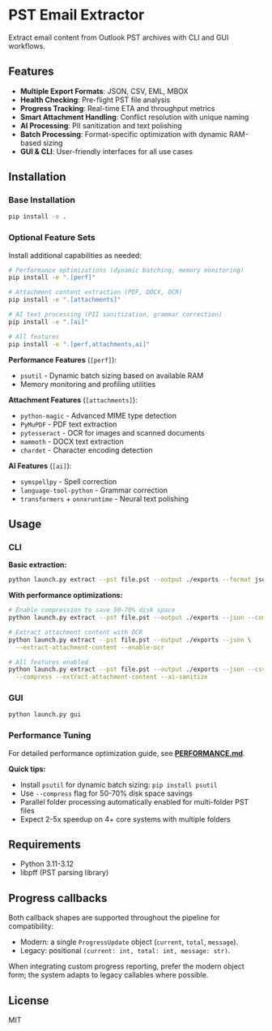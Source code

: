 # PST Email Extractor

Extract email content from Outlook PST archives with CLI and GUI workflows.

## Features

- **Multiple Export Formats**: JSON, CSV, EML, MBOX
- **Health Checking**: Pre-flight PST file analysis
- **Progress Tracking**: Real-time ETA and throughput metrics
- **Smart Attachment Handling**: Conflict resolution with unique naming
- **AI Processing**: PII sanitization and text polishing
- **Batch Processing**: Format-specific optimization with dynamic RAM-based sizing
- **GUI & CLI**: User-friendly interfaces for all use cases

## Installation

### Base Installation
```bash
pip install -e .
```

### Optional Feature Sets

Install additional capabilities as needed:

```bash
# Performance optimizations (dynamic batching, memory monitoring)
pip install -e ".[perf]"

# Attachment content extraction (PDF, DOCX, OCR)
pip install -e ".[attachments]"

# AI text processing (PII sanitization, grammar correction)
pip install -e ".[ai]"

# All features
pip install -e ".[perf,attachments,ai]"
```

**Performance Features** (`[perf]`):
- `psutil` - Dynamic batch sizing based on available RAM
- Memory monitoring and profiling utilities

**Attachment Features** (`[attachments]`):
- `python-magic` - Advanced MIME type detection
- `PyMuPDF` - PDF text extraction
- `pytesseract` - OCR for images and scanned documents
- `mammoth` - DOCX text extraction
- `chardet` - Character encoding detection

**AI Features** (`[ai]`):
- `symspellpy` - Spell correction
- `language-tool-python` - Grammar correction
- `transformers` + `onnxruntime` - Neural text polishing

## Usage

### CLI

**Basic extraction:**
```bash
python launch.py extract --pst file.pst --output ./exports --format json csv
```

**With performance optimizations:**
```bash
# Enable compression to save 50-70% disk space
python launch.py extract --pst file.pst --output ./exports --json --compress

# Extract attachment content with OCR
python launch.py extract --pst file.pst --output ./exports --json \
  --extract-attachment-content --enable-ocr

# All features enabled
python launch.py extract --pst file.pst --output ./exports --json --csv \
  --compress --extract-attachment-content --ai-sanitize
```

### GUI
```bash
python launch.py gui
```

### Performance Tuning

For detailed performance optimization guide, see **[PERFORMANCE.md](PERFORMANCE.md)**.

**Quick tips:**
- Install `psutil` for dynamic batch sizing: `pip install psutil`
- Use `--compress` flag for 50-70% disk space savings
- Parallel folder processing automatically enabled for multi-folder PST files
- Expect 2-5x speedup on 4+ core systems with multiple folders

## Requirements

- Python 3.11-3.12
- libpff (PST parsing library)

## Progress callbacks

Both callback shapes are supported throughout the pipeline for compatibility:
- Modern: a single `ProgressUpdate` object (`current`, `total`, `message`).
- Legacy: positional `(current: int, total: int, message: str)`.

When integrating custom progress reporting, prefer the modern object form; the system adapts to legacy callables where possible.

## License

MIT
